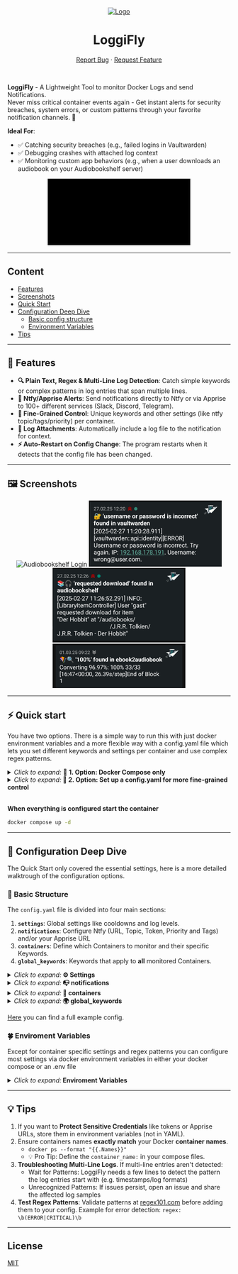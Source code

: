 <a name="readme-top"></a>

<br />
<div align="center">
  <a href="clemcer/loggifly">
    <img src="/images/icon.png" alt="Logo" width="200" height="auto">
  </a>

<h1 align="center">LoggiFly</h1>

  <p align="center">
    <a href="https://github.com/clemcer/loggifly/issues">Report Bug</a>
    ·
    <a href="https://github.com/clemcer/loggifly/issues">Request Feature</a>
  </p>
</div>

<br>

**LoggiFly** - A Lightweight Tool to monitor Docker Logs and send Notifications. <br>
Never miss critical container events again - Get instant alerts for security breaches, system errors, or custom patterns through your favorite notification channels. 🚀



**Ideal For**:
- ✅ Catching security breaches (e.g., failed logins in Vaultwarden)
- ✅ Debugging crashes with attached log context
- ✅ Monitoring custom app behaviors (e.g., when a user downloads an audiobook on your Audiobookshelf server)


<div align="center">
   <img src="/images/vault_failed_login.gif" alt="Failed Vaultwarden Login" width="auto" height="150">
</div>

---

## Content

- [Features](#-features)
- [Screenshots](#-screenshots)
- [Quick Start](#️-quick-start)
- [Configuration Deep Dive](#-Configuration-Deep-Dive)
  - [Basic config structure](#-basic-structure)
  - [Environment Variables](#-enviroment-variables)
- [Tips](#-tips)

---

## 🚀 Features

- **🔍 Plain Text, Regex & Multi-Line Log Detection**: Catch simple keywords or complex patterns in log entries that span multiple lines.
- **🚨 Ntfy/Apprise Alerts**: Send notifications directly to Ntfy or via Apprise to 100+ different services (Slack, Discord, Telegram).
- **🐳 Fine-Grained Control**: Unique keywords and other settings (like ntfy topic/tags/priority) per container.
- **📁 Log Attachments**: Automatically include a log file to the notification for context.
- **⚡ Auto-Restart on Config Change**: The program restarts when it detects that the config file has been changed.

---
## 🖼 Screenshots

<div align="center">
   <img src="/images/abs_login.png" alt="Audiobookshelf Login" width="300" height="auto">
   <img src="/images/vault_failed_login.png" alt="Vaultwarden Login" width="300" height="auto">
   <img src="/images/abs_download.png" alt="Audiobookshelf Download" width="300" height="auto">
  <img src="/images/ebook2audiobook.png" alt="Ebook2Audiobook conversion finished" width="300" height="auto">

</div>

---

## ⚡️ Quick start
You have two options. There is a simple way to run this with just docker environment variables and a more flexible way with a config.yaml file which lets you set different keywords and settings per container and use complex regex patterns.


<details><summary><em>Click to expand:</em> 🐋 <strong>1. Option: Docker Compose only</strong></summary>d.

```yaml
version: "3.8"
services:
  loggifly:
    image: ghcr.io/clemcer/loggifly:latest
    container_name: loggifly
    volumes:
      - /var/run/docker.sock:/var/run/docker.sock:ro
    environment:  
    # Configure either Ntfy or Apprise or both
      NTFY_URL:
      NTFY_TOPIC: 
      NTFY_TOKEN:                            # In case you need authentication
      APPRISE_URL:                           # Any Apprise-compatible URL (https://github.com/caronc/apprise/wiki)
      CONTAINERS:                            # comma separated list, e.g., vaultwarden,audiobookshelf
      GLOBAL_KEYWORDS:                       # comma separated list, e.g., login,error
      # When one of these keywords is found a log file will be attached to the notification
      GLOBAL_KEYWORDS_WITH_ATTACHMENT:       #comma separated list, e.g., critical,warning 
```
</details>


<details><summary><em>Click to expand:</em><strong> 📃 2. Option: Set up a config.yaml for more fine-grained control</strong></summary><br>
  
1) Insert the following line in the volumes section of the docker compose from Option 1:
```yaml
      - ./loggifly/config.yaml:/app/config.yaml # set the path of your config file on the left side of the mapping
```

<br>

2) Configure your config.yaml.

```yaml
# You have to configure at least one container.
containers:
  container-name:  # Exact container name
  # You don't have to use both `keywords` and `keyword_with_attachment`. One is enough
    keywords:
      - error
      - regex: (username|password).*incorrect  # Use regex patterns when you need them
    # Attach a log file to the notification 
    keywords_with_attachment:
      - warn

# Optional. These keywords are being monitored for all configured containers
global_keywords:
  keywords:
    - failed
  keywords_with_attachment:
    - critical

notifications:     
  # Configure either Ntfy or Apprise or both
  ntfy:
    url: http://your-ntfy-server  
    topic: loggifly                   
    token: ntfy-token               # In case you need authentication
  apprise:
    url: "discord://webhook-url"    # Any Apprise-compatible URL (https://github.com/caronc/apprise/wiki)```    
```
</details><br>

**When everything is configured start the container**
```bash
docker compose up -d
```

---


## 🤿 Configuration Deep Dive
The Quick Start only covered the essential settings, here is a more detailed walktrough of the configuration options.

### 📁 Basic Structure

The `config.yaml` file is divided into four main sections:

1. **`settings`**: Global settings like cooldowns and log levels.
2. **`notifications`**: Configure Ntfy (URL, Topic, Token, Priority and Tags) and/or your Apprise URL
3. **`containers`**: Define which Containers to monitor and their specific Keywords.
4. **`global_keywords`**: Keywords that apply to **all** monitored Containers.

<details><summary><em>Click to expand:</em><strong> ⚙️ Settings </strong></summary>

```yaml
# These are the default settings
settings:          
  log_level: INFO               # DEBUG, INFO, WARNING, ERROR
  notification_cooldown: 5      # Seconds between alerts for same keyword (per container)
  attachment_lines: 20          # Number of Lines to include in log attachments
  multi_line_entries: true      # Detect multi-line log entries
  disable_restart: false        # Disable restart when a config change is detected 
  disable_start_message: false  # Suppress startup notification
  disable_shutdown_message: false  # Suppress shutdown notification
  disable_restart_message: false   # Suppress config reload notification
```

</details>



<details><summary><em>Click to expand:</em><strong> 📭 notifications </strong></summary>

```yaml
notifications:                       
  # At least one of the two (Ntfy/Apprise) is required.
  ntfy:
    url: http://your-ntfy-server    # Required. The URL of your Ntfy instance
    topic: loggifly.                # Required. the topic for Ntfy
    token: ntfy-token               # In case you need authentication 
    priority: 3                     # Ntfy priority (1-5)
    tags: kite,mag                  # Ntfy tags/emojis 
  apprise:
    url: "discord://webhook-url"    # Any Apprise-compatible URL (https://github.com/caronc/apprise/wiki)
```
</details>


<details><summary><em>Click to expand:</em><strong> 🐳 containers </strong></summary>

```yaml
containers:
  container-name:               # Must match exact container_name
    ntfy_topic: your_topic      # Overrides global ntfy topic for this contaner.
    ntfy_tags: "tag1, tag2"     # Overrides global ntfy tags for this contaner.
    ntfy_priority: 4            # Overrides global ntfy priority for this contaner. (1-5)
    attachment_lines: 10        # overrides the global number of lines included in the attachments for this container
    notification_cooldown: 10   # overrides the global cooldown per keyword for this container

  # You don't have to use both `keywords` and `keyword_with_attachment`. One is enough. 
    keywords:                                 
      - error                                  # Simple text matches
      - regex: (username|password).*incorrect  # Use regex patterns when you need them
    # When one of these keywords is found a logfile is attached to the notification
    keywords_with_attachment:
      - critical

# If you have configured global_keywords and don't need container specific settings
# you can leave the container config blank.
  another-containers-name:
```

 </details>


<details><summary><em>Click to expand:</em><strong> 🌍 global_keywords </strong></summary>

```yaml
# This section is optional.
# These keywords are being monitored for all containers. 
global_keywords:              
  keywords:
    - error
  # When one of these keywords is found a logfile is attached
  keywords_with_attachment:
    - regex: (critical|error)
```

</details>

[Here](/config.yaml) you can find a full example config.


### 🍀 Enviroment Variables

Except for container specific settings and regex patterns you can configure most settings via docker environment variables in either your docker compose or an .env file

<details><summary><em>Click to expand:</em><strong> Enviroment Variables </strong></summary><br>


| Variables                         | Description                                              | Default  |
|-----------------------------------|----------------------------------------------------------|----------|
| **`NTFY_URL`**                      | URL of your Ntfy server instance                    | _N/A_    |
| `NTFY_TOKEN`                    | Authentication token for Ntfy in case you need authentication.      | _N/A_    |
| `NTFY_TOPIC`                    | Notification topic for Ntfy.                             | _N/A_  |
| `NTFY_TAGS`                     | Ntfy [Tags/Emojis](https://docs.ntfy.sh/emojis/) for ntfy notifications. | kite,mag  |
| `NTFY_PRIORITY`                 | Notification [priority](https://docs.ntfy.sh/publish/?h=priori#message-priority) for ntfy messages.                 | 3 / default |
| `APPRISE_URL`                   | Any [Apprise-compatible URL](https://github.com/caronc/apprise/wiki)  | _N/A_    |
| `CONTAINERS`       | A comma separated list of containers to use with global keywords.<br>These are added to the containers from the config.| _N/A_     |
| `GLOBAL_KEYWORDS`       | Keywords that will be monitored for all containers. Overrides `global_keywords.keywords` from the config.yaml.| _N/A_     |
| `GLOBAL_KEYWORDS_WITH_ATTACHMENT`       | Notifications triggered by these global keywords have a logfile attached. Overrides `global_keywords.keywords_with_attachment` from the config.yaml.| _N/A_     |
| `NOTIFICATION_COOLDOWN`         | Cooldown period (in seconds) per container per keyword<br> before a new message can be sent  | 5        |
| `LOG_LEVEL`                     | Log Level for LoggiFly container logs.                    | INFO     |
| `MULTI_LINE_ENTRIES`            | When enabled the program tries to catch entries that span multiple log lines.<br>If you encounter bugs or you simply don't need it you can disable it.| True     |
| `ATTACHMENT_LINES`              | Define the number of Log Lines in the attachment file     | 20     |
| `DISABLE_RESTART`               | Disable automatic restarts when the config file is changed.| False     |
| `DISBLE_START_MESSAGE`          | Disable startup message.                                  | False     |
| `DISBLE_SHUTDOWN_MESSAGE`       | Disable shutdown message.                                 | False     |
| `DISABLE_RESTART_MESSAGE`       | Disable message on config change when program restarts.| False     |

</details>

---

## 💡 Tips

1. If you want to **Protect Sensitive Credentials** like tokens or Apprise URLs, store them in environment variables (not in YAML).
2. Ensure containers names **exactly match** your Docker **container names**. 
    - ```docker ps --format "{{.Names}}" ```
    - 💡 Pro Tip: Define the `container_name:` in your compose files. 
3. **Troubleshooting Multi-Line Logs**. If multi-line entries aren't detected:
    - Wait for Patterns: LoggiFly needs a few lines to detect the pattern the log entries start with (e.g. timestamps/log formats)
    - Unrecognized Patterns: If issues persist, open an issue and share the affected log samples
4. **Test Regex Patterns**: Validate patterns at [regex101.com](https://regex101.com) before adding them to your config.
Example for error detection:
`regex: \b(ERROR|CRITICAL)\b`
---

## License
[MIT](https://github.com/clemcer/LoggiFly/blob/main/LICENSE)

